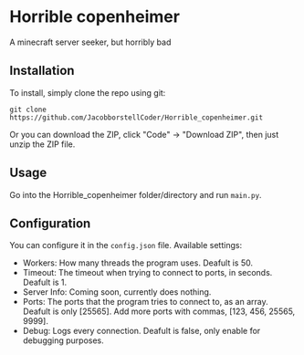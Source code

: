 # Horrible copenheimer
A minecraft server seeker, but horribly bad

## Installation
To install, simply clone the repo using git:

`git clone https://github.com/JacobborstellCoder/Horrible_copenheimer.git`

Or you can download the ZIP, click "Code" -> "Download ZIP", then just unzip the ZIP file.

## Usage
Go into the Horrible_copenheimer folder/directory and run `main.py`.

## Configuration
You can configure it in the `config.json` file.
Available settings:
 - Workers: How many threads the program uses. Deafult is 50.
 - Timeout: The timeout when trying to connect to ports, in seconds. Deafult is 1.
 - Server Info: Coming soon, currently does nothing.
 - Ports: The ports that the program tries to connect to, as an array. Deafult is only [25565]. Add more ports with commas, [123, 456, 25565, 9999].
 - Debug: Logs every connection. Deafult is false, only enable for debugging purposes.
